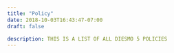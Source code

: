 ```yaml
---
title: "Policy"
date: 2018-10-03T16:43:47-07:00
draft: false

description: THIS IS A LIST OF ALL DIESMO 5 POLICIES
---
```

